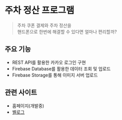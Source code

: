 # 주차 정산 프로그램

> 주차 쿠폰 결제와 주차 정산을 <br>
핸드폰으로 한번에 해결할 수 있다면 얼마나 편리할까?

## 주요 기능
-  REST API를 활용한 카카오 로그인 구현
- Firebase Database를 활용한 데이터 조회 및 업로드
- Firebase Storage를 통해 이미지 서버 업로드


## 관련 사이트

- 홈페이지(개발중)
- [벨로그](https://velog.io/@gaebaribari/series/parking)

